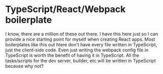 # TypeScript/React/Webpack boilerplate

I know, there are a million of these out there.  I have this here just so I can provide a nice starting point for myself when creating React apps.  Most boilerplates like this out htere don't have every file written in TypeScript, just the client-side code.  Even just writing the webpack config file in TypeScript is worth the benefit of having it in TypeScript.  All the tasks/scripts for the dev server, builder, etc will be written in TypeScript because why not?
